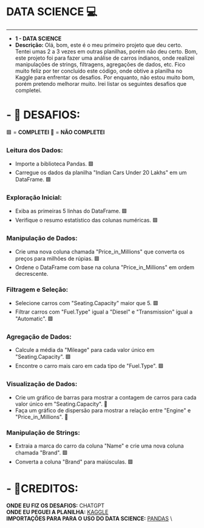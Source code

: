 # DATA SCIENCE 💻
------------
- **1 - DATA SCIENCE**
- **Descrição:**
Olá, bom, este é o meu primeiro projeto que deu certo. Tentei umas 2 a 3 vezes em outras planilhas, porém não deu certo. Bom, este projeto foi para fazer uma análise de carros indianos, onde realizei manipulações de strings, filtragens, agregações de dados, etc. Fico muito feliz por ter concluído este código, onde obtive a planilha no Kaggle para enfrentar os desafios. Por enquanto, não estou muito bom, porém pretendo melhorar muito. Irei listar os seguintes desafios que completei.
# - **🥇 DESAFIOS:**
🟩 = **COMPLETEI**
🔴 = **NÃO COMPLETEI**
### Leitura dos Dados:
- Importe a biblioteca Pandas. 🟩
- Carregue os dados da planilha "Indian Cars Under 20 Lakhs" em um DataFrame. 🟩
### Exploração Inicial:
- Exiba as primeiras 5 linhas do DataFrame. 🟩
- Verifique o resumo estatístico das colunas numéricas. 🟩
### Manipulação de Dados:
- Crie uma nova coluna chamada "Price_in_Millions" que converta os preços para milhões de rúpias. 🟩
- Ordene o DataFrame com base na coluna "Price_in_Millions" em ordem decrescente. 
### Filtragem e Seleção:
- Selecione carros com "Seating.Capacity" maior que 5. 🟩
- Filtrar carros com "Fuel.Type" igual a "Diesel" e "Transmission" igual a "Automatic". 🟩
### Agregação de Dados:
- Calcule a média da "Mileage" para cada valor único em "Seating.Capacity". 🟩
- Encontre o carro mais caro em cada tipo de "Fuel.Type". 🟩
### Visualização de Dados:
- Crie um gráfico de barras para mostrar a contagem de carros para cada valor único em "Seating.Capacity". 🔴
- Faça um gráfico de dispersão para mostrar a relação entre "Engine" e "Price_in_Millions". 🔴
### Manipulação de Strings:
- Extraia a marca do carro da coluna "Name" e crie uma nova coluna chamada "Brand". 🟩
- Converta a coluna "Brand" para maiúsculas. 🟩
# - **🔔CREDITOS:**
**ONDE EU FIZ OS DESAFIOS:** CHATGPT \
**ONDE EU PEGUEI A PLANILHA:** [KAGGLE](https://www.kaggle.com/datasets/shiivvvaam/indian-cars-under-20-lakhs) \
**IMPORTAÇÕES PARA PARA O USO DO DATA SCIENCE:** [PANDAS](https://pandas.pydata.org) \
